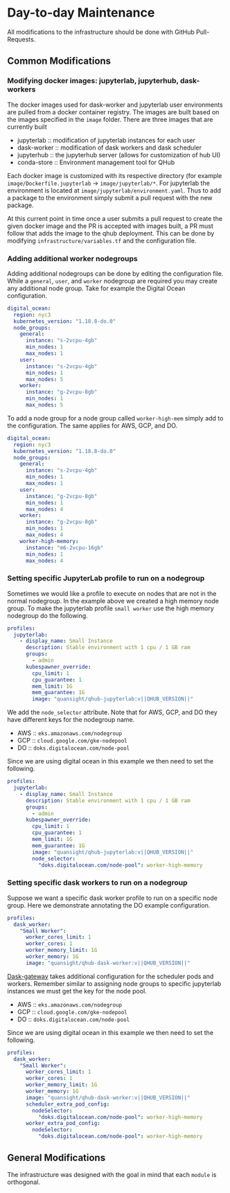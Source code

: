 # Day-to-day Maintenance

All modifications to the infrastructure should be done with GitHub
Pull-Requests.

## Common Modifications

### Modifying docker images: jupyterlab, jupyterhub, dask-workers

The docker images used for dask-worker and jupyterlab user
environments are pulled from a docker container registry. The images
are built based on the images specified in the `image` folder. There
are three images that are currently built

- jupyterlab :: modification of jupyterlab instances for each user
- dask-worker :: modification of dask workers and dask scheduler
- jupyterhub :: the jupyterhub server (allows for customization of hub UI)
- conda-store :: Environment management tool for QHub

Each docker image is customized with its respective directory
(for example `image/Dockerfile.jupyterlab` -> `image/jupyterlab/*`. For
jupyterlab the environment is located at
`image/jupyterlab/environment.yaml`. Thus to add a package to the
environment simply submit a pull request with the new package.

At this current point in time once a user submits a pull request to
create the given docker image and the PR is accepted with images
built, a PR must follow that adds the image to the qhub
deployment. This can be done by modifying
`infrastructure/variables.tf` and the configuration file.

### Adding additional worker nodegroups

Adding additional nodegroups can be done by editing the configuration
file. While a `general`, `user`, and `worker` nodegroup are required
you may create any additional node group. Take for example the Digital
Ocean configuration.

```yaml
digital_ocean:
  region: nyc3
  kubernetes_version: "1.18.8-do.0"
  node_groups:
    general:
      instance: "s-2vcpu-4gb"
      min_nodes: 1
      max_nodes: 1
    user:
      instance: "s-2vcpu-4gb"
      min_nodes: 1
      max_nodes: 5
    worker:
      instance: "g-2vcpu-8gb"
      min_nodes: 1
      max_nodes: 5
```

To add a node group for a node group called `worker-high-mem` simply
add to the configuration. The same applies for AWS, GCP, and DO.

```yaml
digital_ocean:
  region: nyc3
  kubernetes_version: "1.18.8-do.0"
  node_groups:
    general:
      instance: "s-2vcpu-4gb"
      min_nodes: 1
      max_nodes: 1
    user:
      instance: "g-2vcpu-8gb"
      min_nodes: 1
      max_nodes: 4
    worker:
      instance: "g-2vcpu-8gb"
      min_nodes: 1
      max_nodes: 4
    worker-high-memory:
      instance: "m6-2vcpu-16gb"
      min_nodes: 1
      max_nodes: 4
```

### Setting specific JupyterLab profile to run on a nodegroup

Sometimes we would like a profile to execute on nodes that are not in
the normal nodegroup. In the example above we created a high memory
node group. To make the jupyterlab profile `small worker` use the high
memory nodegroup do the following.

```yaml
profiles:
  jupyterlab:
    - display_name: Small Instance
      description: Stable environment with 1 cpu / 1 GB ram
      groups:
        - admin
      kubespawner_override:
        cpu_limit: 1
        cpu_guarantee: 1
        mem_limit: 1G
        mem_guarantee: 1G
        image: "quansight/qhub-jupyterlab:v||QHUB_VERSION||"
```

We add the `node_selector` attribute. Note that for AWS, GCP, and DO they have different keys for the nodegroup name.

- AWS :: `eks.amazonaws.com/nodegroup`
- GCP :: `cloud.google.com/gke-nodepool`
- DO :: `doks.digitalocean.com/node-pool`

Since we are using digital ocean in this example we then need to set the following.

```yaml
profiles:
  jupyterlab:
    - display_name: Small Instance
      description: Stable environment with 1 cpu / 1 GB ram
      groups:
        - admin
      kubespawner_override:
        cpu_limit: 1
        cpu_guarantee: 1
        mem_limit: 1G
        mem_guarantee: 1G
        image: "quansight/qhub-jupyterlab:v||QHUB_VERSION||"
        node_selector:
          "doks.digitalocean.com/node-pool": worker-high-memory
```

### Setting specific dask workers to run on a nodegroup

Suppose we want a specific dask worker profile to run on a specific
node group. Here we demonstrate annotating the DO example configuration.

```yaml
profiles:
  dask_worker:
    "Small Worker":
      worker_cores_limit: 1
      worker_cores: 1
      worker_memory_limit: 1G
      worker_memory: 1G
      image: "quansight/qhub-dask-worker:v||QHUB_VERSION||"
```

[Dask-gateway](https://gateway.dask.org/api-server.html#kube-cluster-config)
takes additional configuration for the scheduler pods and
workers. Remember similar to assigning node groups to specific
jupyterlab instances we must get the key for the node pool.

 - AWS :: `eks.amazonaws.com/nodegroup`
 - GCP :: `cloud.google.com/gke-nodepool`
 - DO :: `doks.digitalocean.com/node-pool`

Since we are using digital ocean in this example we then need to set the following.

```yaml
profiles:
  dask_worker:
    "Small Worker":
      worker_cores_limit: 1
      worker_cores: 1
      worker_memory_limit: 1G
      worker_memory: 1G
      image: "quansight/qhub-dask-worker:v||QHUB_VERSION||"
      scheduler_extra_pod_config:
        nodeSelector:
          "doks.digitalocean.com/node-pool": worker-high-memory
      worker_extra_pod_config:
        nodeSelector:
          "doks.digitalocean.com/node-pool": worker-high-memory
```

## General Modifications

The infrastructure was designed with the goal in mind that each
`module` is orthogonal.
